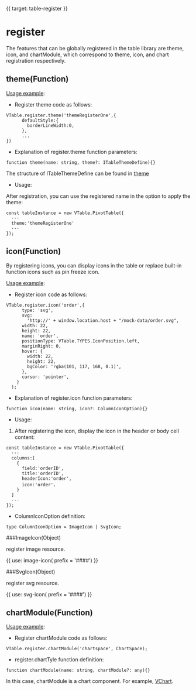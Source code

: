 {{ target: table-register }}

# register

The features that can be globally registered in the table library are theme, icon, and chartModule, which correspond to theme, icon, and chart registration respectively.

## theme(Function)

[Usage example](../demo/theme/register):

- Register theme code as follows:

```
VTable.register.theme('themeRegisterOne',{
      defaultStyle:{
        borderLineWidth:0,
      },
      ...
})
```

- Explanation of register.theme function parameters:

```
function theme(name: string, theme?: ITableThemeDefine){}
```

The structure of ITableThemeDefine can be found in [theme](../option/ListTable#theme)

- Usage:

After registration, you can use the registered name in the option to apply the theme:

```
const tableInstance = new VTable.PivotTable({
  ···
  theme:'themeRegisterOne'
  ···
});
```

## icon(Function)

By registering icons, you can display icons in the table or replace built-in function icons such as pin freeze icon.

[Usage example](../demo/custom-render/custom-icon):

- Register icon code as follows:

```
VTable.register.icon('order',{
      type: 'svg',
      svg:
        'http://' + window.location.host + "/mock-data/order.svg",
      width: 22,
      height: 22,
      name: 'order',
      positionType: VTable.TYPES.IconPosition.left,
      marginRight: 0,
      hover: {
        width: 22,
        height: 22,
        bgColor: 'rgba(101, 117, 168, 0.1)',
      },
      cursor: 'pointer',
    }
  );
```

- Explanation of register.icon function parameters:

```
function icon(name: string, icon?: ColumnIconOption){}
```

- Usage:

1. After registering the icon, display the icon in the header or body cell content:

```
const tableInstance = new VTable.PivotTable({
  ···
  columns:[
    {
      field:'orderID',
      title:'orderID',
      headerIcon:'order',
      icon:'order'，
    }
  ]
  ···
});
```

- ColumnIconOption definition:

```
type ColumnIconOption = ImageIcon | SvgIcon;
```

###ImageIcon(Object)

register image resource.

{{ use: image-icon(  prefix = '####') }}

###SvgIcon(Object)

register svg resource.

{{ use: svg-icon(  prefix = '####') }}

## chartModule(Function)

[Usage example](../demo/cell-type/chart):

- Register chartModule code as follows:

```
VTable.register.chartModule('chartspace', ChartSpace);
```

- register.chartTyle function definition:

```
function chartModule(name: string, chartModule?: any){}
```

In this case, chartModule is a chart component. For example, [VChart](https://visactor.io/vchart).
